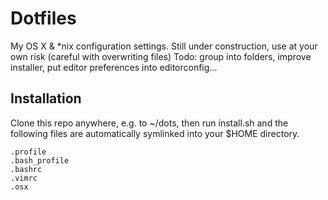 Dotfiles
========

My OS X & \*nix configuration settings. Still under construction, use at your own risk (careful with overwriting files)
Todo: group into folders, improve installer, put editor preferences into editorconfig...

Installation
------------

Clone this repo anywhere, e.g. to ~/dots, then run install.sh and the following files are automatically symlinked into your $HOME directory.

    .profile
    .bash_profile
    .bashrc
    .vimrc
    .osx



